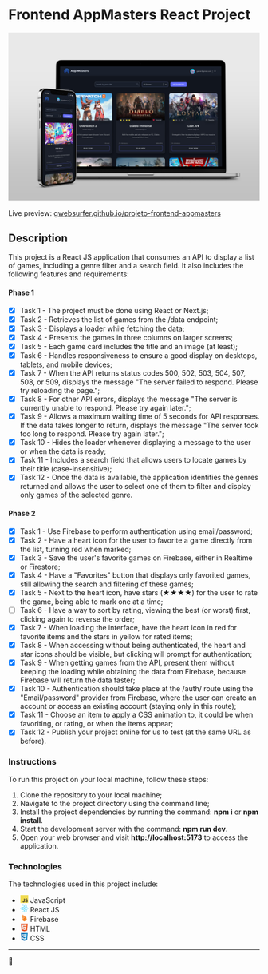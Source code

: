 # Frontend AppMasters React Project

<img src="./public/thumb.jpg" alt="App Masters React Project"><br>

Live preview: [gwebsurfer.github.io/projeto-frontend-appmasters](https://gwebsurfer.github.io/projeto-frontend-appmasters)

## Description

This project is a React JS application that consumes an API to display a list of games, including a genre filter and a search field. It also includes the following features and requirements:

#### Phase 1

- [x] Task 1 - The project must be done using React or Next.js;
- [x] Task 2 - Retrieves the list of games from the /data endpoint;
- [x] Task 3 - Displays a loader while fetching the data;
- [x] Task 4 - Presents the games in three columns on larger screens;
- [x] Task 5 - Each game card includes the title and an image (at least);
- [x] Task 6 - Handles responsiveness to ensure a good display on desktops, tablets, and mobile devices;
- [x] Task 7 - When the API returns status codes 500, 502, 503, 504, 507, 508, or 509, displays the message "The server failed to respond. Please try reloading the page.";
- [x] Task 8 - For other API errors, displays the message "The server is currently unable to respond. Please try again later.";
- [x] Task 9 - Allows a maximum waiting time of 5 seconds for API responses. If the data takes longer to return, displays the message "The server took too long to respond. Please try again later.";
- [x] Task 10 - Hides the loader whenever displaying a message to the user or when the data is ready;
- [x] Task 11 - Includes a search field that allows users to locate games by their title (case-insensitive);
- [x] Task 12 - Once the data is available, the application identifies the genres returned and allows the user to select one of them to filter and display only games of the selected genre.

#### Phase 2

- [x] Task 1 - Use Firebase to perform authentication using email/password;
- [x] Task 2 - Have a heart icon for the user to favorite a game directly from the list, turning red when marked;
- [x] Task 3 - Save the user's favorite games on Firebase, either in Realtime or Firestore;
- [x] Task 4 - Have a "Favorites" button that displays only favorited games, still allowing the search and filtering of these games;
- [x] Task 5 - Next to the heart icon, have stars (★★★★) for the user to rate the game, being able to mark one at a time;
- [ ] Task 6 - Have a way to sort by rating, viewing the best (or worst) first, clicking again to reverse the order;
- [x] Task 7 - When loading the interface, have the heart icon in red for favorite items and the stars in yellow for rated items;
- [x] Task 8 - When accessing without being authenticated, the heart and star icons should be visible, but clicking will prompt for authentication;
- [x] Task 9 - When getting games from the API, present them without keeping the loading while obtaining the data from Firebase, because Firebase will return the data faster;
- [x] Task 10 - Authentication should take place at the /auth/ route using the "Email/password" provider from Firebase, where the user can create an account or access an existing account (staying only in this route);
- [x] Task 11 - Choose an item to apply a CSS animation to, it could be when favoriting, or rating, or when the items appear;
- [x] Task 12 - Publish your project online for us to test (at the same URL as before).

### Instructions

To run this project on your local machine, follow these steps:

1. Clone the repository to your local machine;
2. Navigate to the project directory using the command line;
3. Install the project dependencies by running the command: **npm i** or **npm install**.
4. Start the development server with the command: **npm run dev**.
5. Open your web browser and visit **http://localhost:5173** to access the application.

### Technologies

The technologies used in this project include:

- <img src="https://raw.githubusercontent.com/devicons/devicon/master/icons/javascript/javascript-original.svg" alt="JavaScript Icon" width="16" height="16" /> JavaScript
- <img src="https://raw.githubusercontent.com/devicons/devicon/master/icons/react/react-original.svg" alt="React Icon" width="16" height="16" /> React JS
- <img src="https://raw.githubusercontent.com/devicons/devicon/master/icons/firebase/firebase-plain.svg" alt="Firebase Icon" width="16" height="16" /> Firebase
- <img src="https://raw.githubusercontent.com/devicons/devicon/master/icons/html5/html5-original.svg" alt="HTML Icon" width="16" height="16" /> HTML
- <img src="https://raw.githubusercontent.com/devicons/devicon/master/icons/css3/css3-original.svg" alt="CSS Icon" width="16" height="16" /> CSS

---

:vulcan_salute:
